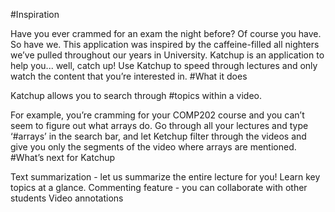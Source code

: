 
#Inspiration

Have you ever crammed for an exam the night before? Of course you have. So have we. This application was inspired by the caffeine-filled all nighters we’ve pulled throughout our years in University. Katchup is an application to help you... well, catch up! Use Katchup to speed through lectures and only watch the content that you’re interested in.
#What it does

Katchup allows you to search through #topics within a video.

For example, you’re cramming for your COMP202 course and you can’t seem to figure out what arrays do. Go through all your lectures and type ‘#arrays’ in the search bar, and let Ketchup filter through the videos and give you only the segments of the video where arrays are mentioned.
#What’s next for Katchup

Text summarization - let us summarize the entire lecture for you! Learn key topics at a glance.
Commenting feature - you can collaborate with other students Video annotations

